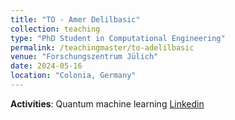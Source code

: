 ```yaml
---
title: "TO - Amer Delilbasic"
collection: teaching
type: "PhD Student in Computational Engineering"
permalink: /teachingmaster/to-adelilbasic
venue: "Forschungszentrum Jülich"
date: 2024-05-16
location: "Colonia, Germany"
---
```


**Activities**: Quantum machine learning
[Linkedin](https://www.linkedin.com/in/delilbasic/)
